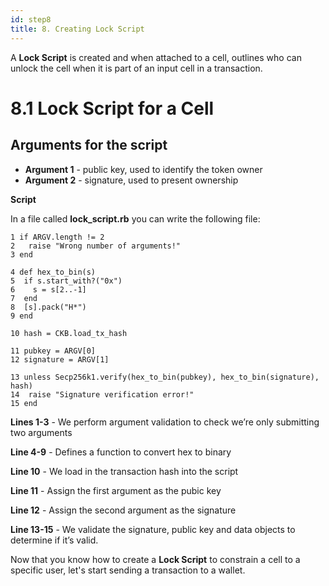 ```yaml
---
id: step8
title: 8. Creating Lock Script
---
```


A __Lock Script__ is created and when attached to a cell, outlines who can unlock the cell when it is part of an input cell in a transaction.

# 8.1 Lock Script for a Cell

## Arguments for the script

* __Argument 1__ - public key, used to identify the token owner
* __Argument 2__ - signature, used to present ownership

__Script__

In a file called __lock_script.rb__ you can write the following file:

```
1 if ARGV.length != 2
2   raise "Wrong number of arguments!"
3 end

4 def hex_to_bin(s)
5  if s.start_with?("0x")
6    s = s[2..-1]
7  end
8  [s].pack("H*")
9 end

10 hash = CKB.load_tx_hash

11 pubkey = ARGV[0]
12 signature = ARGV[1]

13 unless Secp256k1.verify(hex_to_bin(pubkey), hex_to_bin(signature), hash)
14  raise "Signature verification error!"
15 end
```


__Lines 1-3__  - We perform argument validation to check we’re only submitting two arguments

__Line 4-9__  - Defines a function to convert hex to binary

__Line 10__ - We load in the transaction hash into the script

__Line 11__ - Assign the first argument as the pubic key

__Line 12__ - Assign the second argument as the signature

__Line 13-15__ - We validate the signature, public key and data objects to determine if it’s valid.

Now that you know how to create a __Lock Script__ to constrain a cell to a specific user, let's start sending a transaction to a wallet.
